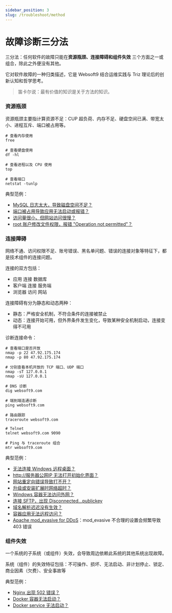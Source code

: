 ```yaml
---
sidebar_position: 3
slug: /troubleshoot/method
---
```


# 故障诊断三分法

三分法：任何软件的故障只能在**资源瓶颈、连接障碍和组件失效** 三个方面之一或组合，除此之外便没有其他。  

它对软件故障的一种归类描述，它是 Websoft9 结合运维实践与 Triz 理论后的创新认知和哲学思考。   

> 笛卡尔说：最有价值的知识是关于方法的知识。 

### 资源瓶颈

资源瓶颈主要指计算资源不足：CUP 超负荷、内存不足、硬盘空间已满、带宽太小、进程互斥、端口被占用等。

```
# 查看内存使用
free

# 查看硬盘使用
df -hl 

# 查看进程以及 CPU 使用
top

# 查看端口
netstat -tunlp
```

典型范例：  

* [MySQL 日志太大，导致磁盘空间不足？](../mysql/admin#binlogexceed)
* [端口被占用导致应用无法启动或报错？](../faq#portconflict)
* [访问量很小，但网站访问很慢？](../faq#siteslow)
* [root 账户修改文件权限，报错 "Operation not permitted"？](../faq#rootnoauth)

### 连接障碍

网络不通、访问权限不足、账号错误、黑名单问题、错误的连接对象等特征下，都是技术组件的连接问题。  

连接的双方包括：  

* 应用 连接 数据库
* 客户端 连接 服务端
* 浏览器 访问 网站

连接障碍有分为静态和动态两种：

* 静态：严格安全机制，不符合条件的连接被禁止
* 动态：连接开始可用，但外界条件发生变化，导致某种安全机制启动，连接变得不可用

诊断连接命令：  
```
# 查看端口是否开放
nmap -p 22 47.92.175.174
nmap -p 80 47.92.175.174

# 分别查看本机开放的 TCP 端口、UDP 端口
nmap -sT 127.0.0.1
nmap -sU 127.0.0.1

# DNS 诊断
dig websoft9.com

# 端到端连通诊断
ping websoft9.com

# 路由跟踪
traceroute websoft9.com

# Telnet
telnet websoft9.com 9090

# Ping 与 traceroute 组合
mtr websoft9.com
```

典型范例：  

* [无法连接 Windows 远程桌面？](../faq#notconnectwin)
* [http://服务器公网IP 无法打开初始化界面？](../faq#blank)
* [网站重定向错误导致打不开？](../faq#redirect)
* [升级或安装扩展时网络超时？](../faq#timeout)
* [Windows 容器无法访问外网？](../faq#winnonetwork)
* [连接 SFTP，出现 Disconnected...publickey](../faq#sftpnokey)
* [域名解析迟迟没有生效？](../administrator/domain_step#effect)
* [容器应用无法远程访问？](../docker/advanced#常见问题)
* [Apache mod_evasive for DDoS](https://www.howtogeek.com/devops/how-to-configure-mod_evasive-for-apache-ddos-protection/)：mod_evasive 不合理的设置会频繁导致 403 错误

### 组件失效

一个系统的子系统（或组件）失效，会导致周边依赖此系统的其他系统出现故障。  

系统（组件）的失效特征包括：不可操作、损坏、无法启动、非计划停止、锁定、商业因素（欠费）、安全事故等  

典型范例：  

* [Nginx 出现 502 错误？](../faq#nginx502)
* [Docker 容器无法启动？](../faq#containernotstart)
* [Docker service 无法启动？](../faq#dockernotstart)
